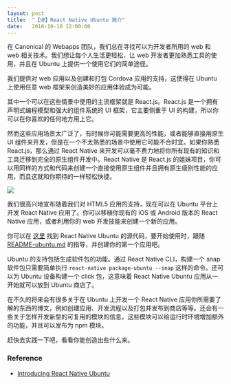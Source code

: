 ```yaml
---
layout: post
title:  "【译】React Native Ubuntu 简介"
date:   2016-10-10 12:00:00
---
```


在 Canonical 的 Webapps 团队，我们总在寻找可以为开发者所用的 web 和 web 相关技术。我们想让每个人生活更轻松，让 web 开发者更加熟悉工具的使用，并且在 Ubuntu 上提供一个使用它们的简单途径。

我们提供对 web 应用以及创建和打包 Cordova 应用的支持，这使得在 Ubuntu 上使用任意 web 框架来创造美妙的应用体验成为可能。

其中一个可以在这些情景中使用的主流框架就是 React.js。React.js 是一个拥有声明式编程模型和强大的组件系统的 UI 框架，它主要侧重于 UI 的构建，所以你可以在你喜欢的任何地方用上它。

然而这些应用场景太广泛了，有时候你可能需要更高的性能，或者能够直接用原生 UI 组件来开发，但是在一个不太熟悉的场景中使用它可能不合时宜。如果你熟悉 React.js，那么通过 React Native 来开发可以毫不费力地将你所有现有的知识和工具迁移到完全的原生组件开发中。React Native 是 React.js 的姐妹项目，你可以用同样的方式和代码来创建一个直接使用原生组件并且拥有原生级别性能的应用，而且这就和你期待的一样轻松快捷。

![](http://i.imgur.com/ZsSHWXP.png)

我们很高兴地宣布随着我们对 HTML5 应用的支持，现在可以在 Ubuntu 平台上开发 React Native 应用了。你可以移植你现有的 iOS 或 Android 版本的 React Native 应用，或者利用你的 web 开发技能来创建一个新的应用。

你可以在 [这里][1] 找到 React Native Ubuntu 的源代码，要开始使用时，跟随 [README-ubuntu.md][2] 的指导，并创建你的第一个应用吧。

Ubuntu 的支持包括生成软件包的功能。通过 React Native CLI，构建一个 snap 软件包只需要简单执行 `react-native package-ubuntu --snap` 这样的命令。还可以为 Ubuntu 设备构建一个 click 包，这意味着 React Native Ubuntu 应用从一开始就可以放到 Ubuntu 商店了。

在不久的将来会有很多关于在 Ubuntu 上开发一个 React Native 应用你所需要了解的东西的博文，例如创建应用、开发流程以及打包并发布到商店等等。还会有一些关于怎样开发新型的可复用的模块的信息，这些模块可以给运行时环境增加额外的功能，并且可以发布为 npm 模块。

赶快去实践一下吧，看看你能创造出些什么来。

### Reference
* [Introducing React Native Ubuntu][source]

[source]: https://developer.ubuntu.com/en/blog/2016/08/05/introducing-react-native-ubuntu/
[1]: https://github.com/CanonicalLtd/react-native
[2]: https://github.com/CanonicalLtd/react-native/blob/ubuntu/README-ubuntu.md
